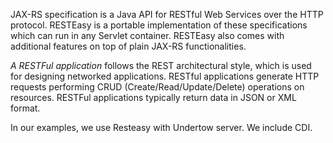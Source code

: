 JAX-RS specification is a Java API for RESTful Web Services over the HTTP protocol. 
RESTEasy is a portable implementation of these specifications which can run in any 
Servlet container. 
RESTEasy also comes with additional features on top of plain JAX-RS functionalities. 

*A RESTFul application* follows the REST architectural style, which is used for designing networked applications. 
RESTful applications generate HTTP requests performing CRUD (Create/Read/Update/Delete) operations on resources. 
RESTFul applications typically return data in JSON or XML format. 

In our examples, we use Resteasy with Undertow server. We include CDI. 

